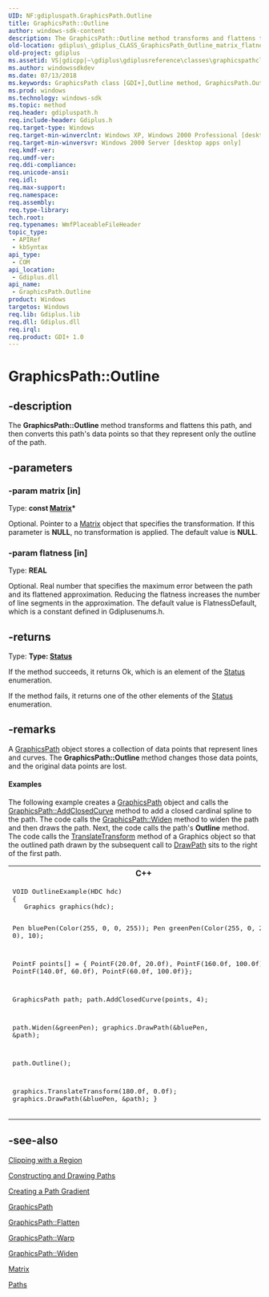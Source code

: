 ```yaml
---
UID: NF:gdipluspath.GraphicsPath.Outline
title: GraphicsPath::Outline
author: windows-sdk-content
description: The GraphicsPath::Outline method transforms and flattens this path, and then converts this path's data points so that they represent only the outline of the path.
old-location: gdiplus\_gdiplus_CLASS_GraphicsPath_Outline_matrix_flatness_.htm
old-project: gdiplus
ms.assetid: VS|gdicpp|~\gdiplus\gdiplusreference\classes\graphicspathclass\graphicspathmethods\outline.htm
ms.author: windowssdkdev
ms.date: 07/13/2018
ms.keywords: GraphicsPath class [GDI+],Outline method, GraphicsPath.Outline, GraphicsPath::Outline, Outline, Outline method [GDI+], Outline method [GDI+],GraphicsPath class, _gdiplus_CLASS_GraphicsPath_Outline_matrix_flatness_, gdiplus._gdiplus_CLASS_GraphicsPath_Outline_matrix_flatness_
ms.prod: windows
ms.technology: windows-sdk
ms.topic: method
req.header: gdipluspath.h
req.include-header: Gdiplus.h
req.target-type: Windows
req.target-min-winverclnt: Windows XP, Windows 2000 Professional [desktop apps only]
req.target-min-winversvr: Windows 2000 Server [desktop apps only]
req.kmdf-ver: 
req.umdf-ver: 
req.ddi-compliance: 
req.unicode-ansi: 
req.idl: 
req.max-support: 
req.namespace: 
req.assembly: 
req.type-library: 
tech.root: 
req.typenames: WmfPlaceableFileHeader
topic_type:
 - APIRef
 - kbSyntax
api_type:
 - COM
api_location:
 - Gdiplus.dll
api_name:
 - GraphicsPath.Outline
product: Windows
targetos: Windows
req.lib: Gdiplus.lib
req.dll: Gdiplus.dll
req.irql: 
req.product: GDI+ 1.0
---
```


# GraphicsPath::Outline


## -description


The <b>GraphicsPath::Outline</b> method transforms and flattens this path, and then converts this path's data points so that they represent only the outline of the path.


## -parameters




### -param matrix [in]

Type: <b>const <a href="https://msdn.microsoft.com/library/ms534475(v=VS.85).aspx">Matrix</a>*</b>

Optional. Pointer to a <a href="https://msdn.microsoft.com/library/ms534475(v=VS.85).aspx">Matrix</a> object that specifies the transformation. If this parameter is <b>NULL</b>, no transformation is applied. The default value is <b>NULL</b>. 


### -param flatness [in]

Type: <b>REAL</b>

Optional. Real number that specifies the maximum error between the path and its flattened approximation. Reducing the flatness increases the number of line segments in the approximation. The default value is FlatnessDefault, which is a constant defined in Gdiplusenums.h. 


## -returns



Type: <strong>Type: <b><a href="https://msdn.microsoft.com/library/windows/hardware/dn265407">Status</a></b>
</strong>

If the method succeeds, it returns Ok, which is an element of the <a href="https://msdn.microsoft.com/library/windows/hardware/dn265407">Status</a> enumeration.

If the method fails, it returns one of the other elements of the <a href="https://msdn.microsoft.com/library/windows/hardware/dn265407">Status</a> enumeration.




## -remarks



A <a href="https://msdn.microsoft.com/library/ms534456(v=VS.85).aspx">GraphicsPath</a> object stores a collection of data points that represent lines and curves. The <b>GraphicsPath::Outline</b> method changes those data points, and the original data points are lost.


#### Examples



The following example creates a <a href="https://msdn.microsoft.com/library/ms534456(v=VS.85).aspx">GraphicsPath</a> object and calls the <a href="https://msdn.microsoft.com/library/ms535615(v=VS.85).aspx">GraphicsPath::AddClosedCurve</a> method to add a closed cardinal spline to the path. The code calls the <a href="https://msdn.microsoft.com/library/ms535572(v=VS.85).aspx">GraphicsPath::Widen</a> method to widen the path and then draws the path. Next, the code calls the path's <b>Outline</b> method. The code calls the <a href="https://msdn.microsoft.com/library/ms535820(v=VS.85).aspx">TranslateTransform</a> method of a Graphics object so that the outlined path drawn by the subsequent call to <a href="https://msdn.microsoft.com/library/ms535685(v=VS.85).aspx">DrawPath</a> sits to the right of the first path.

<div class="code"><span codelanguage="ManagedCPlusPlus"><table>
<tr>
<th>C++</th>
</tr>
<tr>
<td>
<pre>
VOID OutlineExample(HDC hdc)
{
   Graphics graphics(hdc);

   Pen bluePen(Color(255, 0, 0, 255));
   Pen greenPen(Color(255, 0, 255,  0), 10);

   PointF points[] = {
      PointF(20.0f, 20.0f),
      PointF(160.0f, 100.0f),
      PointF(140.0f, 60.0f),
      PointF(60.0f, 100.0f)};

   GraphicsPath path;
   path.AddClosedCurve(points, 4);

   path.Widen(&amp;greenPen);
   graphics.DrawPath(&amp;bluePen, &amp;path);

   path.Outline();

   graphics.TranslateTransform(180.0f, 0.0f);
   graphics.DrawPath(&amp;bluePen, &amp;path);
}
</pre>
</td>
</tr>
</table></span></div>



## -see-also




<a href="https://msdn.microsoft.com/library/ms533825(v=VS.85).aspx">Clipping with a Region</a>



<a href="https://msdn.microsoft.com/library/ms533805(v=VS.85).aspx">Constructing and Drawing Paths</a>



<a href="https://msdn.microsoft.com/library/ms533917(v=VS.85).aspx">Creating a Path Gradient</a>



<a href="https://msdn.microsoft.com/library/ms534456(v=VS.85).aspx">GraphicsPath</a>



<a href="https://msdn.microsoft.com/library/ms535530(v=VS.85).aspx">GraphicsPath::Flatten</a>



<a href="https://msdn.microsoft.com/library/ms535571(v=VS.85).aspx">GraphicsPath::Warp</a>



<a href="https://msdn.microsoft.com/library/ms535572(v=VS.85).aspx">GraphicsPath::Widen</a>



<a href="https://msdn.microsoft.com/library/ms534475(v=VS.85).aspx">Matrix</a>



<a href="https://msdn.microsoft.com/library/ms536370(v=VS.85).aspx">Paths</a>
 

 

